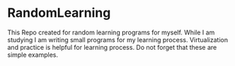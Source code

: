 # RandomLearning
This Repo created for random learning programs for myself. While I am studying I am writing small programs for my learning process. Virtualization and practice is helpful for learning process. Do not forget that these are simple examples.
